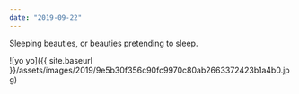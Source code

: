 ```yaml
---
date: "2019-09-22"
---
```


Sleeping beauties, or beauties pretending to sleep.

![yo yo]({{ site.baseurl }}/assets/images/2019/9e5b30f356c90fc9970c80ab2663372423b1a4b0.jpg)
